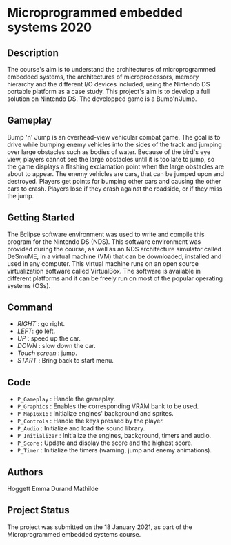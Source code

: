 # Microprogrammed embedded systems 2020

## Description

The course's aim is to understand the architectures of microprogrammed embedded systems, the architectures of microprocessors, memory hierarchy and the different I/O devices included, using the Nintendo DS portable platform as a case study.
This project's aim is to develop a full solution on Nintendo DS.
The developped game is a Bump'n'Jump.


## Gameplay
Bump 'n' Jump is an overhead-view vehicular combat game. The goal is to drive while bumping enemy vehicles into the sides of the track and jumping over large obstacles such as bodies of water.
Because of the bird's eye view, players cannot see the large obstacles until it is too late to jump, so the game displays a flashing exclamation point when the large obstacles are about to appear.
The enemy vehicles are cars, that can be jumped upon and destroyed. Players get points for bumping other cars and causing the other cars to crash. 
Players lose if they crash against the roadside, or if they miss the jump.

## Getting Started
The Eclipse software environment was used to write and compile this program for the Nintendo DS (NDS). This software environment was provided during the course, as well as an NDS architecture simulator called DeSmuME, in a virtual machine (VM) that can be downloaded, installed and used in any computer.
This virtual machine runs on an open source virtualization software called VirtualBox. The software is available in different platforms and it can be freely run on most of the popular operating systems (OSs).

## Command
* _RIGHT_ : go right.
* _LEFT_: go left.
* _UP_ : speed up the car.
* _DOWN_ : slow down the car.
* _Touch screen_ : jump.
* _START_ : Bring back to start menu.

## Code
* ``` P_Gameplay ``` : Handle the gameplay.
* ```P_Graphics``` : Enables the corresponding VRAM bank to be used.
* ```P_Map16x16``` : Initialize engines' background and sprites.
* ```P_Controls``` : Handle the keys pressed by the player.
* ```P_Audio``` : Initialize and load the sound library.
* ```P_Initializer``` : Initialize the engines, background, timers and audio.
* ```P_Score``` : Update and display the score and the highest score.
* ```P_Timer``` : Initialize the timers (warning, jump and enemy animations).


## Authors
Hoggett Emma
Durand Mathilde

## Project Status
The project was submitted on the 18 January 2021, as part of the Microprogrammed embedded systems course.

